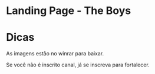 # Landing Page - The Boys
<h1>Dicas</h1>
    <p>As imagens estão no winrar para baixar.</p>
    <p>Se você não é inscrito canal, já se inscreva para fortalecer.</p>
